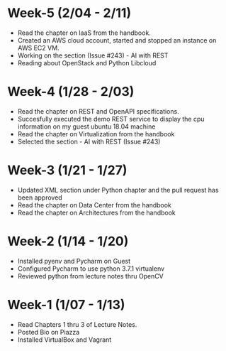 # Week-5 (2/04 - 2/11)

* Read the chapter on IaaS from the handbook.
* Created an AWS cloud account, started and stopped an instance on AWS EC2 VM.
* Working on the section (Issue #243) - AI with REST
* Reading about OpenStack and Python Libcloud 

# Week-4 (1/28 - 2/03)

* Read the chapter on REST and OpenAPI specifications.
* Succesfully executed the demo REST service to display the cpu information on my guest ubuntu 18.04 machine
* Read the chapter on Virtualization from the handbook
* Selected the section - AI with REST (Issue #243)

# Week-3 (1/21 - 1/27)

* Updated XML section under Python chapter and the pull request has been approved
* Read the chapter on Data Center from the handbook
* Read the chapter on Architectures from the handbook

# Week-2 (1/14 - 1/20)

* Installed pyenv and Pycharm on Guest
* Configured Pycharm to use python 3.7.1 virtualenv
* Reviewed python from lecture notes thru OpenCV

# Week-1 (1/07 - 1/13)

* Read Chapters 1 thru 3 of Lecture Notes.
* Posted Bio on Piazza
* Installed VirtualBox and Vagrant
